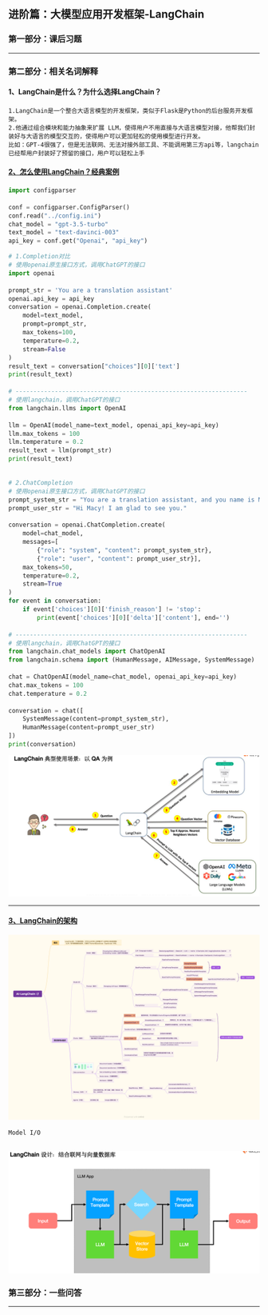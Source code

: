 ## 进阶篇：大模型应用开发框架-LangChain

### 第一部分：课后习题

<hr />

### 第二部分：相关名词解释

#### 1、LangChain是什么？为什么选择LangChain？

```text
1.LangChain是一个整合大语言模型的开发框架，类似于Flask是Python的后台服务开发框架。
2.他通过组合模块和能力抽象来扩展 LLM，使得用户不用直接与大语言模型对接，他帮我们封装好与大语言的模型交互的，使得用户可以更加轻松的使用模型进行开发。
比如：GPT-4很强了，但是无法联网、无法对接外部工具、不能调用第三方api等，langchain已经帮用户封装好了预留的接口，用户可以轻松上手
```


#### [2、怎么使用LangChain？经典案例](../project/langchain)
```python
import configparser

conf = configparser.ConfigParser()
conf.read("../config.ini")
chat_model = "gpt-3.5-turbo"
text_model = "text-davinci-003"
api_key = conf.get("Openai", "api_key")
```
```python
# 1.Completion对比
# 使用openai原生接口方式，调用ChatGPT的接口
import openai

prompt_str = 'You are a translation assistant'
openai.api_key = api_key
conversation = openai.Completion.create(
    model=text_model,
    prompt=prompt_str,
    max_tokens=100,
    temperature=0.2,
    stream=False
)
result_text = conversation["choices"][0]['text']
print(result_text)

# -----------------------------------------------------------------
# 使用langchain，调用ChatGPT的接口
from langchain.llms import OpenAI

llm = OpenAI(model_name=text_model, openai_api_key=api_key)
llm.max_tokens = 100
llm.temperature = 0.2
result_text = llm(prompt_str)
print(result_text)

```

```python

# 2.ChatCompletion
# 使用openai原生接口方式，调用ChatGPT的接口
prompt_system_str = "You are a translation assistant, and you name is Macy, a kindness young lady."
prompt_user_str = "Hi Macy! I am glad to see you."

conversation = openai.ChatCompletion.create(
    model=chat_model,
    messages=[
        {"role": "system", "content": prompt_system_str},
        {"role": "user", "content": prompt_user_str}],
    max_tokens=50,
    temperature=0.2,
    stream=True
)
for event in conversation:
    if event['choices'][0]['finish_reason'] != 'stop':
        print(event['choices'][0]['delta']['content'], end='')
        
# -----------------------------------------------------------------
# 使用langchain，调用ChatGPT的接口
from langchain.chat_models import ChatOpenAI
from langchain.schema import (HumanMessage, AIMessage, SystemMessage)

chat = ChatOpenAI(model_name=chat_model, openai_api_key=api_key)
chat.max_tokens = 100
chat.temperature = 0.2

conversation = chat([
    SystemMessage(content=prompt_system_str),
    HumanMessage(content=prompt_user_str)
])
print(conversation)
```
![avatar](../resource/LangChain案例.png)  

<hr />

#### [3、LangChain的架构](../resource/AI-LangChain.xmind)
![图片格式](../resource/AI-LangChain.png)  
```text
Model I/O


```
![avatar](../resource/LangChain设计.png)  

### 第三部分：一些问答

<hr />